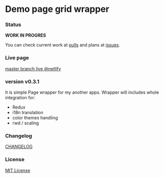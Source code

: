 # Demo page grid wrapper

### Status

**WORK IN PROGRES**

You can check current work at [pulls] and plans at [issues].

### Live page

[master branch live @netlify](https://demo.app.kratak.pl/)

### version v0.3.1

It is simple Page wrapper for my another apps.
Wrapper will includes whole integration for:

- Redux
- i18n translation
- color themes handling
- rwd / scaling

### Changelog

[CHANGELOG](https://github.com/Kratak/Demo-Apps-Page/blob/master/CHANGELOGS.md)

### License

[MIT License](https://github.com/Kratak/Demo-Apps-Page/blob/master/LICENSE)

[pulls]: https://github.com/Kratak/Demo-Apps-Page/pulls
[issues]: https://github.com/Kratak/Demo-Apps-Page/issues
